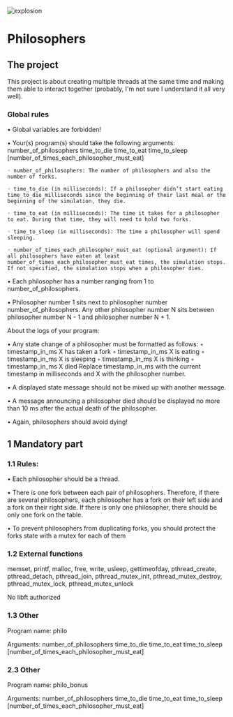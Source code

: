 ![explosion](https://github.com/Edoulazone/Cursus-42/blob/master/gifs/brain_explosion.gif)
# Philosophers

## The project

This project is about creating multiple threads at the same time and making them able to interact together (probably, I'm not sure I understand it all very well).

### Global rules

• Global variables are forbidden!

• Your(s) program(s) should take the following arguments: number_of_philosophers time_to_die time_to_eat time_to_sleep [number_of_times_each_philosopher_must_eat]

	◦ number_of_philosophers: The number of philosophers and also the number of forks.

	◦ time_to_die (in milliseconds): If a philosopher didn’t start eating time_to_die milliseconds since the beginning of their last meal or the beginning of the simulation, they die.

	◦ time_to_eat (in milliseconds): The time it takes for a philosopher to eat. During that time, they will need to hold two forks.

	◦ time_to_sleep (in milliseconds): The time a philosopher will spend sleeping.

	◦ number_of_times_each_philosopher_must_eat (optional argument): If all philosophers have eaten at least number_of_times_each_philosopher_must_eat times, the simulation stops. If not specified, the simulation stops when a philosopher dies.

• Each philosopher has a number ranging from 1 to number_of_philosophers.

• Philosopher number 1 sits next to philosopher number number_of_philosophers. Any other philosopher number N sits between philosopher number N - 1 and philosopher number N + 1.

About the logs of your program:

• Any state change of a philosopher must be formatted as follows:
	◦ timestamp_in_ms X has taken a fork
	◦ timestamp_in_ms X is eating
	◦ timestamp_in_ms X is sleeping
	◦ timestamp_in_ms X is thinking
	◦ timestamp_in_ms X died
	Replace timestamp_in_ms with the current timestamp in milliseconds and X with the philosopher number.

• A displayed state message should not be mixed up with another message.

• A message announcing a philosopher died should be displayed no more than 10 ms
after the actual death of the philosopher.

• Again, philosophers should avoid dying!

## 1 Mandatory part

### 1.1 Rules:

• Each philosopher should be a thread.

• There is one fork between each pair of philosophers. Therefore, if there are several philosophers, each philosopher has a fork on their left side and a fork on their right side. If there is only one philosopher, there should be only one fork on the table.

• To prevent philosophers from duplicating forks, you should protect the forks state with a mutex for each of them

### 1.2 External functions

memset, printf, malloc, free, write, usleep, gettimeofday, pthread_create, pthread_detach, pthread_join, pthread_mutex_init, pthread_mutex_destroy, pthread_mutex_lock, pthread_mutex_unlock

No libft authorized

### 1.3 Other

Program name: philo

Arguments: number_of_philosophers time_to_die time_to_eat time_to_sleep [number_of_times_each_philosopher_must_eat]

### 2.3 Other

Program name: philo_bonus

Arguments: number_of_philosophers time_to_die time_to_eat time_to_sleep [number_of_times_each_philosopher_must_eat]
